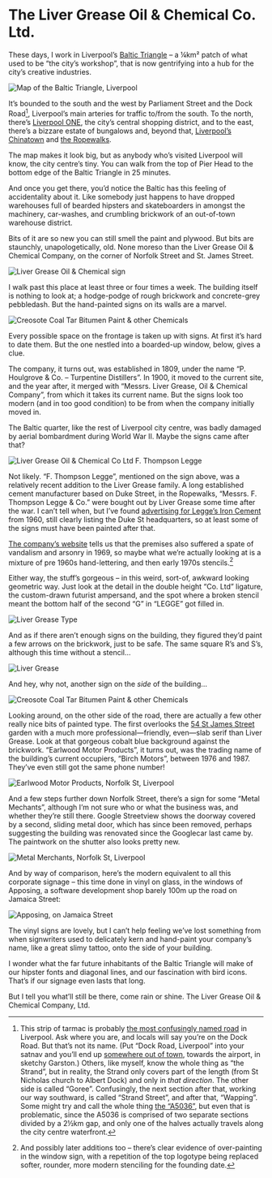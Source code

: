 # The Liver Grease Oil & Chemical Co. Ltd.

These days, I work in Liverpool’s [Baltic Triangle](http://www.liverpoolbaltictriangle.co.uk/visit/) – a ¼km² patch of what used to be “the city’s workshop”, that is now gentrifying into a hub for the city’s creative industries.

![Map of the Baltic Triangle, Liverpool](/media/baltic-triangle-liverpool-map.png)

It’s bounded to the south and the west by Parliament Street and the Dock Road[^1], Liverpool’s main arteries for traffic to/from the south. To the north, there’s [Liverpool ONE](http://www.liverpool-one.com/getting_here.aspx), the city’s central shopping district, and to the east, there’s a bizzare estate of bungalows and, beyond that, [Liverpool’s Chinatown](http://en.wikipedia.org/wiki/Chinatown,_Liverpool) and [the Ropewalks](http://en.wikipedia.org/wiki/RopeWalks,_Liverpool).

The map makes it look big, but as anybody who’s visited Liverpool will know, the city centre’s tiny. You can walk from the top of Pier Head to the bottom edge of the Baltic Triangle in 25 minutes.

And once you get there, you’d notice the Baltic has this feeling of accidentality about it. Like somebody just happens to have dropped warehouses full of bearded hipsters and skateboarders in amongst the machinery, car-washes, and crumbling brickwork of an out-of-town warehouse district.

Bits of it are so new you can still smell the paint and plywood. But bits are staunchly, unapologetically, old. None moreso than the Liver Grease Oil & Chemical Company, on the corner of Norfolk Street and St. James Street.

![Liver Grease Oil & Chemical sign](/media/liver-grease-1.jpg)

I walk past this place at least three or four times a week. The building itself is nothing to look at; a hodge-podge of rough brickwork and concrete-grey pebbledash. But the hand-painted signs on its walls are a marvel.

![Creosote Coal Tar Bitumen Paint & other Chemicals](/media/liver-grease-3.jpg)

Every possible space on the frontage is taken up with signs. At first it’s hard to date them. But the one nestled into a boarded-up window, below, gives a clue.

The company, it turns out, was established in 1809, under the name “P. Houlgrove & Co. – Turpentine Distillers”. In 1900, it moved to the current site, and the year after, it merged with “Messrs. Liver Grease, Oil & Chemical Company”, from which it takes its current name. But the signs look too modern (and in too good condition) to be from when the company initially moved in.

The Baltic quarter, like the rest of Liverpool city centre, was badly damaged by aerial bombardment during World War II. Maybe the signs came after that?

![Liver Grease Oil & Chemical Co Ltd F. Thompson Legge](/media/liver-grease-2.jpg)

Not likely. “F. Thompson Legge”, mentioned on the sign above, was a relatively recent addition to the Liver Grease family. A long established cement manufacturer based on Duke Street, in the Ropewalks, “Messrs. F. Thompson Legge & Co.” were bought out by Liver Grease some time after the war. I can’t tell when, but I’ve found [advertising for Legge’s Iron Cement](http://www.gracesguide.co.uk/File:Im1960MWYB-Legge.jpg) from 1960, still clearly listing the Duke St headquarters, so at least some of the signs must have been painted after that.

[The company’s website](http://www.livergreaseltd.co.uk) tells us that the premises also suffered a spate of vandalism and arsonry in 1969, so maybe what we’re actually looking at is a mixture of pre 1960s hand-lettering, and then early 1970s stencils.[^2]

Either way, the stuff’s gorgeous – in this weird, sort-of, awkward looking geometric way. Just look at the detail in the double height “Co. Ltd” ligature, the custom-drawn futurist ampersand, and the spot where a broken stencil meant the bottom half of the second “G” in “LEGGE” got filled in.

![Liver Grease Type](/media/liver-grease-type.gif)

And as if there aren’t enough signs on the building, they figured they’d paint a few arrows on the brickwork, just to be safe. The same square R’s and S’s, although this time without a stencil…

![Liver Grease](/media/liver-grease-4.jpg)

And hey, why not, another sign on the *side* of the building…

![Creosote Coal Tar Bitumen Paint & other Chemicals](/media/liver-grease-6.jpg)

Looking around, on the other side of the road, there are actually a few other really nice bits of painted type. The first overlooks the [54 St James Street](http://www.thewomensorganisation.org.uk/54stjamesstreet) garden with a much more professional—friendly, even—slab serif than Liver Grease. Look at that gorgeous cobalt blue background against the brickwork. “Earlwood Motor Products”, it turns out, was the trading name of the building’s current occupiers, “Birch Motors”, between 1976 and 1987. They’ve even still got the same phone number!

![Earlwood Motor Products, Norfolk St, Liverpool](/media/liver-grease-5.jpg)

And a few steps further down Norfolk Street, there’s a sign for some “Metal Mechants”, although I’m not sure who or what the business was, and whether they’re still there. Google Streetview shows the doorway covered by a second, sliding metal door, which has since been removed, perhaps suggesting the building was renovated since the Googlecar last came by. The paintwork on the shutter also looks pretty new.

![Metal Merchants, Norfolk St, Liverpool](/media/liver-grease-7.jpg)

And by way of comparison, here’s the modern equivalent to all this corporate signage – this time done in vinyl on glass, in the windows of Apposing, a software development shop barely 100m up the road on Jamaica Street:

![Apposing, on Jamaica Street](/media/apposing.jpg)

The vinyl signs are lovely, but I can’t help feeling we’ve lost something from when signwriters used to delicately kern and hand-paint your company’s name, like a great slimy tattoo, onto the side of your building.

I wonder what the far future inhabitants of the Baltic Triangle will make of our hipster fonts and diagonal lines, and our fascination with bird icons. That’s if our signage even lasts that long.

But I tell you what’ll still be there, come rain or shine. The Liver Grease Oil & Chemical Company, Ltd.

[^1]: This strip of tarmac is probably [the most confusingly named road](http://www.sevenstreets.com/blog/2012/11/06/ghost-streets-7-the-dock-road/) in Liverpool. Ask where you are, and locals will say you’re on the Dock Road. But that’s not its name. (Put “Dock Road, Liverpool” into your satnav and you’ll end up [somewhere out of town](https://www.google.co.uk/maps/place/Dock+Rd+Liverpool/@53.3759135,-2.9505996,13z), towards the airport, in sketchy Garston.) Others, like myself, know the whole thing as “the Strand”, but in reality, the Strand only covers part of the length (from St Nicholas church to Albert Dock) and only in *that direction*. The other side is called “Goree”. Confusingly, the next section after that, working our way southward, is called “Strand Street”, and after that, “Wapping”. Some might try and call the whole thing [the “A5036”](https://en.wikipedia.org/wiki/A5036_road_%28Great_Britain%29), but even that is problematic, since the A5036 is comprised of two separate sections divided by a 2½km gap, and only one of the halves actually travels along the city centre waterfront.

[^2]:  And possibly later additions too – there’s clear evidence of over-painting in the window sign, with a repetition of the top logotype being replaced softer, rounder, more modern stenciling for the founding date.

<link href="/post/unfortunate-exclusivity-of-art">
<link href="/post/cosmos">
